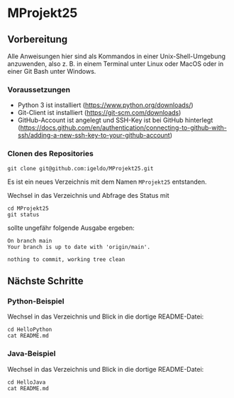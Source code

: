 # MProjekt25

## Vorbereitung

Alle Anweisungen hier sind als Kommandos in einer Unix-Shell-Umgebung
anzuwenden, also z. B. in einem Terminal unter Linux oder MacOS oder
in einer Git Bash unter Windows.

### Voraussetzungen

- Python 3 ist installiert (https://www.python.org/downloads/)
- Git-Client ist installiert (https://git-scm.com/downloads)
- GitHub-Account ist angelegt und SSH-Key ist bei GitHub hinterlegt (https://docs.github.com/en/authentication/connecting-to-github-with-ssh/adding-a-new-ssh-key-to-your-github-account)

### Clonen des Repositories

```shell
git clone git@github.com:igeldo/MProjekt25.git
```

Es ist ein neues Verzeichnis mit dem Namen `MProjekt25` entstanden.

Wechsel in das Verzeichnis und Abfrage des Status mit
```shell
cd MProjekt25
git status
```
sollte ungefähr folgende Ausgabe ergeben:
```shell
On branch main
Your branch is up to date with 'origin/main'.

nothing to commit, working tree clean
```

## Nächste Schritte

### Python-Beispiel

Wechsel in das Verzeichnis und Blick in die dortige README-Datei:
```shell
cd HelloPython
cat README.md
```
### Java-Beispiel

Wechsel in das Verzeichnis und Blick in die dortige README-Datei:
```shell
cd HelloJava
cat README.md
```
